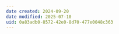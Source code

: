 ```yaml
---
date created: 2024-09-20
date modified: 2025-07-10
uid: 0a83adb0-8572-42e0-8d70-477e0048c363
---
```


